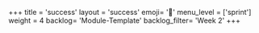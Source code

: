 +++
title = 'success'
layout = 'success'
emoji= '📝'
menu_level = ['sprint']
weight = 4
backlog= 'Module-Template'
backlog_filter= 'Week 2'
+++


